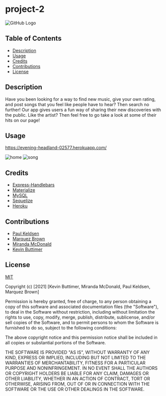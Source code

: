 # project-2

![GitHub Logo](https://img.shields.io/badge/license-MIT-green)

## Table of Contents
   - [Description](#description)
   - [Usage](#usage)
   - [Credits](#credits)
   - [Contributions](#Contributions)
   - [License](#license)
   
## Description 
Have you been looking for a way to find new music, give your own rating, and post songs that you feel like people have to hear? Then search no further! Our app gives users a fun way of sharing their new discoveries with the public. Like the artist? Then feel free to go take a look at some of their hits on our page!

## Usage

https://evening-headland-02577.herokuapp.com/

![home](/public/assets/images/Home.jpg)
![song](/public/assets/images/Song.jpg)

## Credits
 * [Express-Handlebars](https://www.npmjs.com/package/express-handlebars)
 * [Materialize](https://materializecss.com/getting-started.html)
 * [MySQL](https://www.mysql.com/)
 * [Sequelize](https://sequelize.org/)
 * [Heroku](https://www.heroku.com/)
 
## Contributions
 * [Paul Keldsen](https://github.com/Pkeld148)
 * [Marquez Brown](https://github.com/Marquez-Brown)
 * [Miranda McDonald](https://github.com/mirandagrace-dev)
 * [Kevin Buttimer](https://github.com/KevinB04)

 ## License
  [MIT](https://choosealicense.com/licenses/mit/)

Copyright (c) [2021] [Kevin Buttimer, Miranda McDonald, Paul Keldsen, Marquez Brown]

Permission is hereby granted, free of charge, to any person obtaining a copy
of this software and associated documentation files (the "Software"), to deal
in the Software without restriction, including without limitation the rights
to use, copy, modify, merge, publish, distribute, sublicense, and/or sell
copies of the Software, and to permit persons to whom the Software is
furnished to do so, subject to the following conditions:

The above copyright notice and this permission notice shall be included in all
copies or substantial portions of the Software.

THE SOFTWARE IS PROVIDED "AS IS", WITHOUT WARRANTY OF ANY KIND, EXPRESS OR
IMPLIED, INCLUDING BUT NOT LIMITED TO THE WARRANTIES OF MERCHANTABILITY,
FITNESS FOR A PARTICULAR PURPOSE AND NONINFRINGEMENT. IN NO EVENT SHALL THE
AUTHORS OR COPYRIGHT HOLDERS BE LIABLE FOR ANY CLAIM, DAMAGES OR OTHER
LIABILITY, WHETHER IN AN ACTION OF CONTRACT, TORT OR OTHERWISE, ARISING FROM,
OUT OF OR IN CONNECTION WITH THE SOFTWARE OR THE USE OR OTHER DEALINGS IN THE
SOFTWARE.

